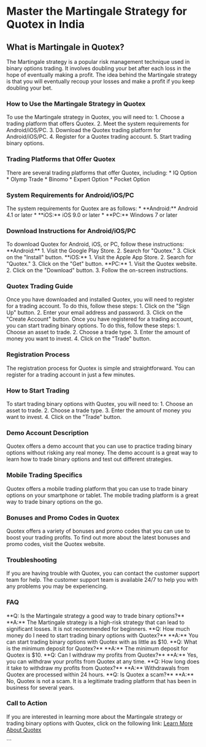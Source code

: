 # Master the Martingale Strategy for Quotex in India

## What is Martingale in Quotex?

The Martingale strategy is a popular risk management technique used in
binary options trading. It involves doubling your bet after each loss in
the hope of eventually making a profit. The idea behind the Martingale
strategy is that you will eventually recoup your losses and make a
profit if you keep doubling your bet.

### How to Use the Martingale Strategy in Quotex

To use the Martingale strategy in Quotex, you will need to: 1. Choose a
trading platform that offers Quotex. 2. Meet the system requirements for
Android/iOS/PC. 3. Download the Quotex trading platform for
Android/iOS/PC. 4. Register for a Quotex trading account. 5. Start
trading binary options.

### Trading Platforms that Offer Quotex

There are several trading platforms that offer Quotex, including: \* IQ
Option \* Olymp Trade \* Binomo \* Expert Option \* Pocket Option

### System Requirements for Android/iOS/PC

The system requirements for Quotex are as follows: \* \*\*Android:\*\*
Android 4.1 or later \* \*\*iOS:\*\* iOS 9.0 or later \* \*\*PC:\*\*
Windows 7 or later

### Download Instructions for Android/iOS/PC

To download Quotex for Android, iOS, or PC, follow these instructions:
\*\*Android:\*\* 1. Visit the Google Play Store. 2. Search for
"Quotex." 3. Click on the "Install" button. \*\*iOS:\*\* 1.
Visit the Apple App Store. 2. Search for "Quotex." 3. Click on the
"Get" button. \*\*PC:\*\* 1. Visit the Quotex website. 2. Click on
the "Download" button. 3. Follow the on-screen instructions.

### Quotex Trading Guide

Once you have downloaded and installed Quotex, you will need to register
for a trading account. To do this, follow these steps: 1. Click on the
"Sign Up" button. 2. Enter your email address and password. 3.
Click on the "Create Account" button. Once you have registered for
a trading account, you can start trading binary options. To do this,
follow these steps: 1. Choose an asset to trade. 2. Choose a trade type.
3. Enter the amount of money you want to invest. 4. Click on the
"Trade" button.

### Registration Process

The registration process for Quotex is simple and straightforward. You
can register for a trading account in just a few minutes.

### How to Start Trading

To start trading binary options with Quotex, you will need to: 1. Choose
an asset to trade. 2. Choose a trade type. 3. Enter the amount of money
you want to invest. 4. Click on the "Trade" button.

### Demo Account Description

Quotex offers a demo account that you can use to practice trading binary
options without risking any real money. The demo account is a great way
to learn how to trade binary options and test out different strategies.

### Mobile Trading Specifics

Quotex offers a mobile trading platform that you can use to trade binary
options on your smartphone or tablet. The mobile trading platform is a
great way to trade binary options on the go.

### Bonuses and Promo Codes in Quotex

Quotex offers a variety of bonuses and promo codes that you can use to
boost your trading profits. To find out more about the latest bonuses
and promo codes, visit the Quotex website.

### Troubleshooting

If you are having trouble with Quotex, you can contact the customer
support team for help. The customer support team is available 24/7 to
help you with any problems you may be experiencing.

### FAQ

\*\*Q: Is the Martingale strategy a good way to trade binary
options?\*\* \*\*A:\*\* The Martingale strategy is a high-risk strategy
that can lead to significant losses. It is not recommended for
beginners. \*\*Q: How much money do I need to start trading binary
options with Quotex?\*\* \*\*A:\*\* You can start trading binary options
with Quotex with as little as \$10. \*\*Q: What is the minimum deposit
for Quotex?\*\* \*\*A:\*\* The minimum deposit for Quotex is \$10.
\*\*Q: Can I withdraw my profits from Quotex?\*\* \*\*A:\*\* Yes, you
can withdraw your profits from Quotex at any time. \*\*Q: How long does
it take to withdraw my profits from Quotex?\*\* \*\*A:\*\* Withdrawals
from Quotex are processed within 24 hours. \*\*Q: Is Quotex a scam?\*\*
\*\*A:\*\* No, Quotex is not a scam. It is a legitimate trading platform
that has been in business for several years.

### Call to Action

If you are interested in learning more about the Martingale strategy or
trading binary options with Quotex, click on the following link: [Learn
More About Quotex](\%22https://traff.sbs/brokerqxsignup\%22)

\`\`\`

